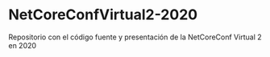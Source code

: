 # NetCoreConfVirtual2-2020
Repositorio con el código fuente y presentación de la NetCoreConf Virtual 2 en 2020
